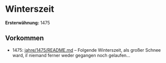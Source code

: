 # Winterszeit

**Ersterwähnung:** 1475

## Vorkommen
- 1475: [jahre/1475/README.md](../jahre/1475/README.md) – Folgende Winterszeit, als
großer Schnee ward, iſ niemand ferner weder gegangen
noch gelaufen...
